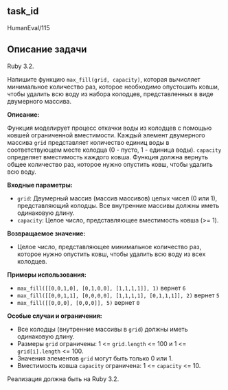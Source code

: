 ## task_id
HumanEval/115

## Описание задачи
Ruby 3.2.

Напишите функцию `max_fill(grid, capacity)`, которая вычисляет минимальное количество раз, которое необходимо опустошить ковши, чтобы удалить всю воду из набора колодцев, представленных в виде двумерного массива.

**Описание:**

Функция моделирует процесс откачки воды из колодцев с помощью ковшей ограниченной вместимости.  Каждый элемент двумерного массива `grid` представляет количество единиц воды в соответствующем месте колодца (0 - пусто, 1 - единица воды).  `capacity` определяет вместимость каждого ковша.  Функция должна вернуть общее количество раз, которое нужно опустить ковш, чтобы удалить всю воду.

**Входные параметры:**

* `grid`: Двумерный массив (массив массивов) целых чисел (0 или 1), представляющий колодцы. Все внутренние массивы должны иметь одинаковую длину.
* `capacity`: Целое число, представляющее вместимость ковша (>= 1).

**Возвращаемое значение:**

* Целое число, представляющее минимальное количество раз, которое нужно опустить ковш, чтобы удалить всю воду из всех колодцев.

**Примеры использования:**

* `max_fill([[0,0,1,0], [0,1,0,0], [1,1,1,1]], 1)`  вернет `6`
* `max_fill([[0,0,1,1], [0,0,0,0], [1,1,1,1], [0,1,1,1]], 2)` вернет `5`
* `max_fill([[0,0,0], [0,0,0]], 5)` вернет `0`


**Особые случаи и ограничения:**

* Все колодцы (внутренние массивы в `grid`) должны иметь одинаковую длину.
* Размеры `grid` ограничены: 1 <= `grid.length` <= 100 и 1 <= `grid[i].length` <= 100.
* Значения элементов `grid` могут быть только 0 или 1.
* Вместимость ковша `capacity` ограничена: 1 <= `capacity` <= 10.


Реализация должна быть на Ruby 3.2.

